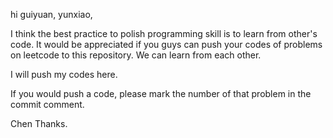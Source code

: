 hi guiyuan, yunxiao,

I think the best practice to polish programming skill is to learn from other's code. It would be appreciated if you guys can push your codes of problems on leetcode to this repository. We can learn from each other.

I will push my codes here.

If you would push a code, please mark the number of that problem in the commit comment.

Chen
Thanks.
